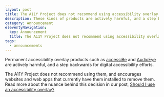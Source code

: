 ```yaml
---
layout: post
title: The A11Y Project does not recommend using accessibility overlay products
description: These kinds of products are actively harmful, and a step backwards for digital accessibility efforts.
category: Announcement
eleventyNavigation:
  key: Announcement
  title: The A11Y Project does not recommend using accessibility overlay products
tags:
  - announcements
---
```


Permanent accessibility overlay products such as [accessiBe](https://accessibe.com/) and [AudioEye](https://www.audioeye.com/) are actively harmful, and a step backwards for digital accessibility efforts.

The A11Y Project does not recommend using them, and encourages websites and web apps that currently have them installed to remove them. Read more about the nuance behind this decision in our post, [Should I use an accessibility overlay?]()
